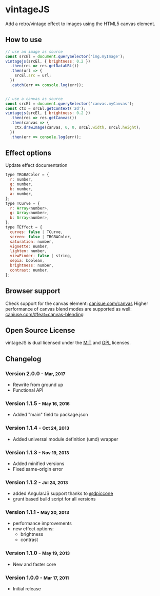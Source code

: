 # vintageJS
Add a retro/vintage effect to images using the HTML5 canvas element.

## How to use

```javascript
// use an image as source
const srcEl = document.querySelector('img.myImage');
vintagejs(srcEl, { brightness: 0.2 })
  .then(res => res.getDataURL())
  .then(url => {
    srcEl.src = url;
  })
  .catch(err => console.log(err));


// use a canvas as source
const srcEl = document.querySelector('canvas.myCanvas');
const ctx = srcEl.getContext('2d');
vintagejs(srcEl, { brightness: 0.2 })
  .then(res => res.getCanvas())
  .then(canvas => {
    ctx.drawImage(canvas, 0, 0, srcEl.width, srcEl.height);
  })
  .then(err => console.log(err));
```

## Effect options

Update effect documentation

```javascript
type TRGBAColor = {
  r: number,
  g: number,
  b: number,
  a: number,
};
type TCurve = {
  r: Array<number>,
  g: Array<number>,
  b: Array<number>,
};
type TEffect = {
  curves: false | TCurve,
  screen: false | TRGBAColor,
  saturation: number,
  vignette: number,
  lighten: number,
  viewFinder: false | string,
  sepia: boolean,
  brightness: number,
  contrast: number,
};
```

## Browser support
Check support for the canvas element: [canisue.com/canvas](http://caniuse.com/canvas)
Higher performance of canvas blend modes are supported as well: [caniuse.com/#feat=canvas-blending](http://caniuse.com/#feat=canvas-blending)

## Open Source License

vintageJS is dual licensed under the [MIT](http://www.opensource.org/licenses/mit-license.php) and [GPL](http://www.opensource.org/licenses/gpl-license.php) licenses.

## Changelog

### Version 2.0.0 - <small>Mar, 2017</small>
* Rewrite from ground up
* Functional API

### Version 1.1.5 - <small>May 16, 2016</small>
* Added "main" field to package.json

### Version 1.1.4 - <small>Oct 24, 2013</small>
* Added universal module definition (umd) wrapper

### Version 1.1.3 - <small>Nov 19, 2013</small>
* Added minified versions
* Fixed same-origin error

### Version 1.1.2 - <small>Jul 24, 2013</small>
* added AngularJS support thanks to [@dpiccone](https://github.com/dpiccone)
* grunt based build script for all versions

### Version 1.1.1 - <small>May 20, 2013</small>
* performance improvements
* new effect options:
    * brightness
    * contrast

### Version 1.1.0 - <small>May 19, 2013</small>
* New and faster core

### Version 1.0.0 - <small>Mar 17, 2011</small>
* Initial release
